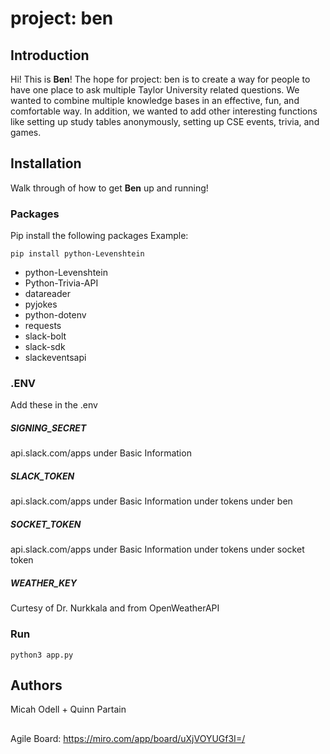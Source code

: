 # project: ben

## Introduction

Hi! This is **Ben**!
The hope for project: ben is to create a way for people to have one place to ask multiple Taylor University related questions. We wanted to combine multiple knowledge bases in an effective, fun, and comfortable way. In addition, we wanted to add other interesting functions like setting up study tables anonymously, setting up CSE events, trivia, and games.

## Installation

Walk through of how to get **Ben** up and running!

### Packages

Pip install the following packages
Example:

	pip install python-Levenshtein
- python-Levenshtein
- Python-Trivia-API
- datareader
- pyjokes
- python-dotenv
- requests
- slack-bolt
- slack-sdk
- slackeventsapi

### .ENV
Add these in the .env 
##### SIGNING_SECRET 
api.slack.com/apps under Basic Information
##### SLACK_TOKEN 
api.slack.com/apps under Basic Information under tokens under ben
##### SOCKET_TOKEN
api.slack.com/apps under Basic Information under tokens under socket token
##### WEATHER_KEY  
Curtesy of Dr. Nurkkala and from OpenWeatherAPI

### Run 
	python3 app.py

## Authors
Micah Odell + Quinn Partain

##
Agile Board: https://miro.com/app/board/uXjVOYUGf3I=/
